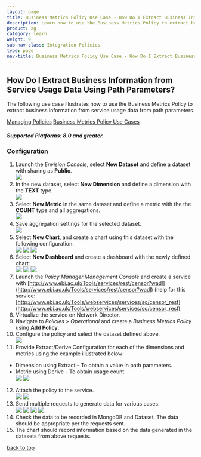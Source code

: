 ```yaml
---
layout: page
title: Business Metrics Policy Use Case - How Do I Extract Business Information from Service Usage Data Using Path Parameters?
description: Learn how to use the Business Metrics Policy to extract business information from service usage data from path parameters.  
product: ag
category: learn
weight:	9
sub-nav-class: Integration Policies
type: page
nav-title: Business Metrics Policy Use Case - How Do I Extract Business Information from Service Usage Data Using Path Parameters?
---
```


## How Do I Extract Business Information from Service Usage Data Using Path Parameters?

The following use case illustrates how to use the Business Metrics Policy to extract business information from service usage data from path parameters.

<a href="policy_management.htm" class="button secondary">Managing Policies</a>  <a href="policies_use_case_toc.html" class="button secondary">Business Metrics Policy Use Cases</a>

<h5 class="stamp">Supported Platforms: 8.0 and greater.</h5>

<div id="toc-marker"></div>

### Configuration

1. Launch the *Envision Console*, select **New Dataset** and define a dataset with sharing as **Public**.   
![](images/bus_metrics_pol_usecase2a.jpg)
2. In the new dataset, select **New Dimension** and define a dimension with the **TEXT** type.  
![](images/bus_metrics_pol_usecase2b.jpg)
3. Select **New Metric** in the same dataset and define a metric with the the **COUNT** type and all aggregations.   
![](images/bus_metrics_pol_usecase2c.jpg)
4. Save aggregation settings for the selected dataset.  
![](images/bus_metrics_pol_usecase2d.jpg)
5. Select **New Chart**, and create a chart using this dataset with the following configuration:  
![](images/bus_metrics_pol_usecase2e.jpg)
![](images/bus_metrics_pol_usecase2f.jpg)
![](images/bus_metrics_pol_usecase2g.jpg)
6. Select **New Dashboard** and create a dashboard with the newly defined chart:   
![](images/bus_metrics_pol_usecase2h.jpg)
![](images/bus_metrics_pol_usecase2i.jpg)
![](images/bus_metrics_pol_usecase2j.jpg)
7. Launch the *Policy Manager Management Console* and create a service with [http://www.ebi.ac.uk/Tools/services/rest/censor?wadl](http://www.ebi.ac.uk/Tools/services/rest/censor?wadl)
(help for this service:  [http://www.ebi.ac.uk/Tools/webservices/services/so/censor_rest](http://www.ebi.ac.uk/Tools/webservices/services/so/censor_rest)
8. Virtualize the service on Network Director.
9. Navigate to *Policies > Operational* and create a *Business Metrics Policy* using **Add Policy**. 
10. Configure the policy and select the dataset defined above.   
![](images/bus_metrics_pol_usecase2k.jpg)
11. Provide Extract/Derive Configuration for each of the dimensions and metrics using the example illustrated below:  
  * Dimension using Extract – To obtain a value in path parameters.
  * Metric using Derive – To obtain usage count.  
![](images/bus_metrics_pol_usecase2l.jpg)
![](images/bus_metrics_pol_usecase2m.jpg)
12. Attach the policy to the service.  
![](images/bus_metrics_pol_usecase2n.jpg)
![](images/bus_metrics_pol_usecase2o.jpg)
13. Send multiple requests to generate data for various cases.  
![](images/bus_metrics_pol_usecase2p.jpg)
![](images/bus_metrics_pol_usecase2q.jpg)
![](images/bus_metrics_pol_usecase2r.jpg)
![](images/bus_metrics_pol_usecase2s.jpg)
14. Check the data to be recorded in MongoDB and Dataset. The data should be appropriate per the requests sent.
15. The chart should record information based on the data generated in the datasets from above requests. 

<a href="#top">back to top</a>